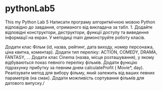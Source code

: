 # pythonLab5
This my Python Lab 5
Написати програму алгоритмічною мовою Python відповідно до завдання, отриманого від викладача за табл. 1. Додайте відповідні конструктори, деструктори, функції доступу та виведення інформації на екран. У методиці main демонструйте роботу класів.

Додати клас Фільм (id, назва, рейтинг, дата виходу, номер персонажа, ціна квитка, коментар). Додати тип переліку: ACTION, COMEDY, DRAMA, FANTASY, … Додати клас Cinema (назва, місце розташування), у якому відбуваються показ певного переліку фільмів. Додати функцію підрахунку прибутку за певним днем ​​calculateProfit ( Movie*, day). Реалізувати метод для вибору фільму, який залежить від ваших певних параметрів (на смак). Додати можливість сортування фільмів для датового випуску./
